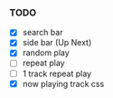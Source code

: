 ### TODO

- [x] search bar
- [x] side bar (Up Next)
- [x] random play
- [ ] repeat play
- [ ] 1 track repeat play
- [x] now playing track css
